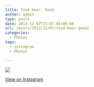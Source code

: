 ```yaml
---
title: Toad beer. Good.
author: admin
type: posts
date: 2012-12-07T23:07:03+00:00
url: /posts/2012/12/07/toad-beer-good/
categories:
  - Photos
tags:
  - instagram
  - Photos

---
```

![][1]

<p class="view-instagram">
  <a href="http://instagr.am/p/S9AEQ2KlgH/">View on Instagram</a>
</p>

 [1]: http://lobban.org/wordpress//HLIC/f2949adf967fb5c2a80cf6368802ae9b.jpg